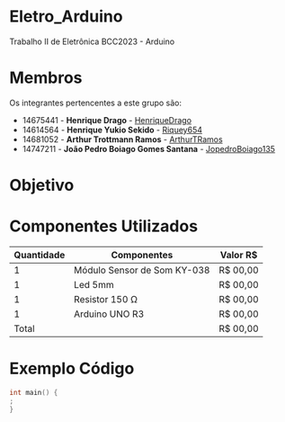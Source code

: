 # Eletro_Arduino
Trabalho II de Eletrônica BCC2023 - Arduino

# Membros
Os integrantes pertencentes a este grupo são:
  - 14675441 - **Henrique Drago** - [HenriqueDrago](https://github.com/HenriqueDrago)
  - 14614564 - **Henrique Yukio Sekido** - [Riquey654](https://github.com/Riquey654)
  - 14681052 - **Arthur Trottmann Ramos** - [ArthurTRamos](https://github.com/ArthurTRamos)
  - 14747211 - **João Pedro Boiago Gomes Santana** - [JopedroBoiago135](https://github.com/JopedroBoiago135)

# Objetivo

# Componentes Utilizados
| Quantidade | Componentes                        |   Valor R$   |
|------------|------------------------------------|--------------|
| 1          | Módulo Sensor de Som KY-038        |   R$ 00,00   |
| 1          | Led 5mm                            |   R$ 00,00   |
| 1          | Resistor 150 Ω                     |   R$ 00,00   |
| 1          | Arduino UNO R3                     |   R$ 00,00   |
| Total      |                                    |   R$ 00,00   |

# Exemplo Código
```cpp
int main() {
;
}
```
